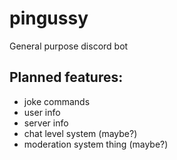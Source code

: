 # pingussy
General purpose discord bot

## Planned features:

- joke commands
- user info 
- server info
- chat level system (maybe?)
- moderation system thing (maybe?)
